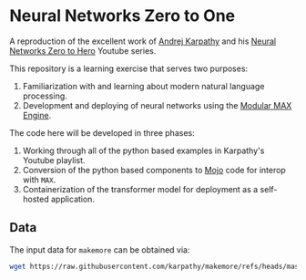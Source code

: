 # Neural Networks Zero to One

A reproduction of the excellent work of [Andrej Karpathy](https://karpathy.ai) and his [Neural Networks Zero to Hero](https://www.youtube.com/playlist?list=PLAqhIrjkxbuWI23v9cThsA9GvCAUhRvKZ) Youtube series.

This repository is a learning exercise that serves two purposes:

1. Familiarization with and learning about modern natural language processing.
2. Development and deploying of neural networks using the [Modular MAX Engine](https://www.modular.com/max).

The code here will be developed in three phases:

1. Working through all of the python based examples in Karpathy's Youtube playlist.
2. Conversion of the python based components to [Mojo](https://www.modular.com/mojo) code for interop with `MAX`.
3. Containerization of the transformer model for deployment as a self-hosted application.

## Data

The input data for `makemore` can be obtained via:

```bash
wget https://raw.githubusercontent.com/karpathy/makemore/refs/heads/master/names.txt
```
